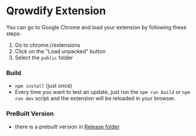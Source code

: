 # Qrowdify Extension

You can go to Google Chrome and load your extension by following these steps:

1. Go to chrome://extensions
2. Click on the "Load unpacked" button
3. Select the `public` folder

### Build

- `npm install` (just once)
- Every time you want to test an update, just run the `npm run build` or `npm run dev` script and the extension will be reloaded in your browser.

### PreBuilt Version
- there is a prebuilt version in [Release folder](http://gs.s4eed.ir:3000/qrowdify/extension.front/releases)

​	

